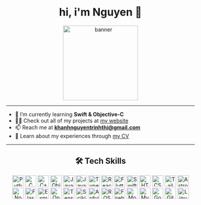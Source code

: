 <h1 align="center">hi, i'm Nguyen 👋</h1>

<div align="center">
  <img src="https://github.com/user-attachments/assets/14de5a79-adce-4294-a9bb-193620768c8d" alt="banner" width=200 height=200/>
</div>

---

- 🌱 I’m currently learning **Swift & Objective-C**
- 👨‍💻 Check out all of my projects at [my website](https://nguyen-trinhtk.github.io/)
- 📫 Reach me at **khanhnguyentrinhthi@gmail.com**
- 📄 Learn about my experiences through [my CV](https://nguyen-trinhtk.github.io/cv.html)

---

<h2 align="center">🛠️ Tech Skills</h2>
<div align="center">
<img src="https://cdn.jsdelivr.net/gh/devicons/devicon/icons/python/python-original.svg" height="30" title="Python" />
<img src="https://cdn.jsdelivr.net/gh/devicons/devicon/icons/c/c-original.svg" height="30" title="C" />
<img src="https://cdn.jsdelivr.net/gh/devicons/devicon/icons/cplusplus/cplusplus-original.svg" height="30" title="C++" />
<img src="https://cdn.jsdelivr.net/gh/devicons/devicon/icons/objectivec/objectivec-plain.svg" height="30" title="Objective-C" />
<img src="https://cdn.jsdelivr.net/gh/devicons/devicon/icons/java/java-original.svg" height="30" title="Java" />
<img src="https://cdn.jsdelivr.net/gh/devicons/devicon/icons/javascript/javascript-original.svg" height="30" title="JavaScript" />
<img src="https://cdn.jsdelivr.net/gh/devicons/devicon/icons/typescript/typescript-original.svg" height="30" title="TypeScript" />
<img src="https://cdn.jsdelivr.net/gh/devicons/devicon/icons/react/react-original.svg" height="30" title="React" />
<img src="https://cdn.jsdelivr.net/gh/devicons/devicon/icons/flutter/flutter-original.svg" height="30" title="Flutter" />
<img src="https://cdn.jsdelivr.net/gh/devicons/devicon/icons/swift/swift-original.svg" height="30" title="Swift" />
<img src="https://cdn.jsdelivr.net/gh/devicons/devicon/icons/html5/html5-original.svg" height="30" title="HTML5" />
<img src="https://cdn.jsdelivr.net/gh/devicons/devicon/icons/css3/css3-original.svg" height="30" title="CSS3" />
<img src="https://cdn.jsdelivr.net/gh/devicons/devicon/icons/tailwindcss/tailwindcss-original.svg" height="30" title="TailwindCSS" />
<img src="https://cdn.jsdelivr.net/gh/devicons/devicon/icons/astro/astro-original.svg" height="30" title="Astro" />
<img src="https://cdn.jsdelivr.net/gh/devicons/devicon/icons/nodejs/nodejs-original.svg" height="30" title="Node.js" />
<img src="https://cdn.jsdelivr.net/gh/devicons/devicon/icons/flask/flask-original.svg" height="30" title="Flask" />
<img src="https://cdn.jsdelivr.net/gh/devicons/devicon/icons/express/express-original.svg" height="30" title="Express" />
<img src="https://cdn.jsdelivr.net/gh/devicons/devicon/icons/opencv/opencv-original.svg" height="30" title="OpenCV" />
<img src="https://cdn.jsdelivr.net/gh/devicons/devicon/icons/tensorflow/tensorflow-original.svg" height="30" title="TensorFlow" />
<img src="https://cdn.jsdelivr.net/gh/devicons/devicon/icons/scikitlearn/scikitlearn-original.svg" height="30" title="Scikit-Learn" />
<img src="https://cdn.jsdelivr.net/gh/devicons/devicon/icons/arduino/arduino-original.svg" height="30" title="Arduino" />
<img src="https://cdn.jsdelivr.net/gh/devicons/devicon/icons/ros/ros-original.svg" height="30" title="ROS" />
<img src="https://cdn.jsdelivr.net/gh/devicons/devicon/icons/firebase/firebase-plain.svg" height="30" title="Firebase" />
<img src="https://cdn.jsdelivr.net/gh/devicons/devicon/icons/mongodb/mongodb-original.svg" height="30" title="MongoDB" />
<img src="https://cdn.jsdelivr.net/gh/devicons/devicon/icons/mysql/mysql-original.svg" height="30" title="MySQL" />
<img src="https://cdn.jsdelivr.net/gh/devicons/devicon/icons/googlecloud/googlecloud-original.svg" height="30" title="Google Cloud" />
<img src="https://cdn.jsdelivr.net/gh/devicons/devicon/icons/git/git-original.svg" height="30" title="Git" />
<img src="https://cdn.jsdelivr.net/gh/devicons/devicon/icons/linux/linux-original.svg" height="30" title="Linux" />
</div>
